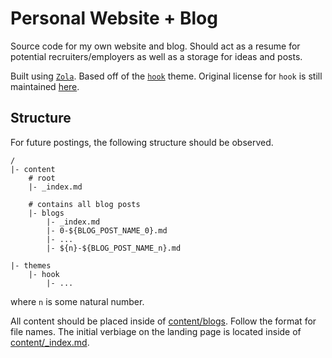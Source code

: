 # Personal Website + Blog
Source code for my own website and blog.
Should act as a resume for potential recruiters/employers as well as a storage for ideas and posts.

Built using [`Zola`](https://www.getzola.org).
Based off of the [`hook`](https://www.getzola.org/themes/hook) theme.
Original license for `hook` is still maintained [here](./themes/hook/LICENSE).

## Structure
For future postings, the following structure should be observed.

```
/
|- content
    # root
    |- _index.md

    # contains all blog posts
    |- blogs
        |- _index.md
        |- 0-${BLOG_POST_NAME_0}.md
        |- ...
        |- ${n}-${BLOG_POST_NAME_n}.md

|- themes
    |- hook
        |- ...
```

where `n` is some natural number.

All content should be placed inside of [content/blogs](content/blog).
Follow the format for file names.
The initial verbiage on the landing page is located inside of [content/_index.md](content/_index.md).
